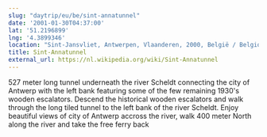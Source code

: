 ```yaml
---
slug: "daytrip/eu/be/sint-annatunnel"
date: '2001-01-30T04:37:00'
lat: '51.2196899'
lng: '4.3899346'
location: "Sint-Jansvliet, Antwerpen, Vlaanderen, 2000, België / Belgique / Belgien"
title: Sint-Annatunnel
external_url: https://nl.wikipedia.org/wiki/Sint-Annatunnel
---
```

527 meter long tunnel underneath the river Scheldt connecting the city of Antwerp with the left bank featuring some of the few remaining 1930's wooden escalators. Descend the historical wooden escalators and walk through the long tiled tunnel to the left bank of the river Scheldt. Enjoy beautiful views of city of Antwerp accross the river, walk 400 meter North along the river and take the free ferry back

